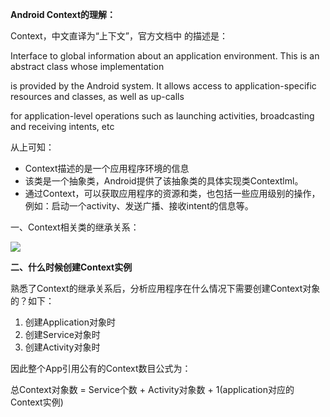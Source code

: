 **Android Context的理解：**

Context，中文直译为“上下文”，官方文档中 的描述是：

Interface to global information about an application environment. This is an abstract class whose implementation

is provided by the Android system. It allows access to application-specific resources and classes, as well as up-calls

for application-level operations such as launching activities, broadcasting and receiving intents, etc

从上可知：

* Context描述的是一个应用程序环境的信息
* 该类是一个抽象类，Android提供了该抽象类的具体实现类Contextlml。
* 通过Context，可以获取应用程序的资源和类，也包括一些应用级别的操作，例如：启动一个activity、发送广播、接收intent的信息等。

一、Context相关类的继承关系：

![](http://hi.csdn.net/attachment/201203/1/0_1330607569Vj4c.gif)

**二、什么时候创建Context实例**

熟悉了Context的继承关系后，分析应用程序在什么情况下需要创建Context对象的？如下：

1. 创建Application对象时
2. 创建Service对象时
3. 创建Activity对象时

因此整个App引用公有的Context数目公式为：

总Context对象数 = Service个数 + Activity对象数 + 1\(application对应的Context实例\)

